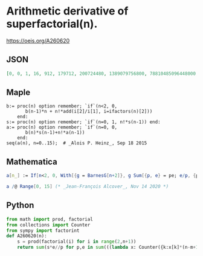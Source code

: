 # Arithmetic derivative of superfactorial\(n\)\.
https://oeis.org/A260620
## JSON
```JSON
[0, 0, 1, 16, 912, 179712, 200724480, 1389079756800, 78810485096448000, 38096713995308236800000, 177372596340389981454336000000, 8666143442523657424202209689600000000, 5080543621153782266150614213475696640000000000]
```
## Maple
```Maple
b:= proc(n) option remember; `if`(n<2, 0,
       b(n-1)*n + n!*add(i[2]/i[1], i=ifactors(n)[2]))
    end:
s:= proc(n) option remember; `if`(n=0, 1, n!*s(n-1)) end:
a:= proc(n) option remember; `if`(n=0, 0,
       b(n)*s(n-1)+n!*a(n-1))
    end:
seq(a(n), n=0..15);  # _Alois P. Heinz_, Sep 18 2015
```
## Mathematica
```Mathematica
a[n_] := If[n<2, 0, With[{g = BarnesG[n+2]}, g Sum[{p, e} = pe; e/p, {pe, FactorInteger[g]}]]];
```
```Mathematica
a /@ Range[0, 15] (* _Jean-François Alcover_, Nov 14 2020 *)
```
## Python
```Python
from math import prod, factorial
from collections import Counter
from sympy import factorint
def A260620(n):
    s = prod(factorial(i) for i in range(2,n+1))
    return sum(s*e//p for p,e in sum(((lambda x: Counter({k:x[k]*(n-m+1) for k in x}))(factorint(m)) for m in range(2,n+1)),start=Counter({2:0})).items()) if n > 1 else 0 # _Chai Wah Wu_, Jun 12 2022
```
